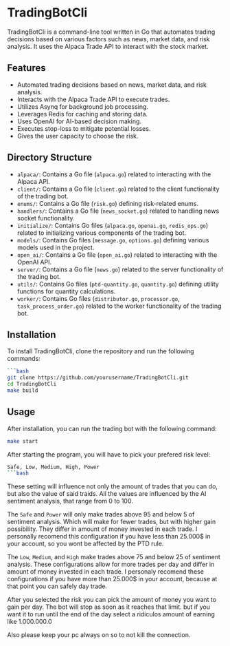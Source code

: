 # TradingBotCli

TradingBotCli is a command-line tool written in Go that automates trading decisions based on various factors such as news, market data, and risk analysis. It uses the Alpaca Trade API to interact with the stock market.

## Features

- Automated trading decisions based on news, market data, and risk analysis.
- Interacts with the Alpaca Trade API to execute trades.
- Utilizes Asynq for background job processing.
- Leverages Redis for caching and storing data.
- Uses OpenAI for AI-based decision making.
- Executes stop-loss to mitigate potential losses.
- Gives the user capacity to choose the risk.

## Directory Structure

- `alpaca/`: Contains a Go file (`alpaca.go`) related to interacting with the Alpaca API.
- `client/`: Contains a Go file (`client.go`) related to the client functionality of the trading bot.
- `enums/`: Contains a Go file (`risk.go`) defining risk-related enums.
- `handlers/`: Contains a Go file (`news_socket.go`) related to handling news socket functionality.
- `initialize/`: Contains Go files (`alpaca.go`, `openai.go`, `redis_ops.go`) related to initializing various components of the trading bot.
- `models/`: Contains Go files (`message.go`, `options.go`) defining various models used in the project.
- `open_ai/`: Contains a Go file (`open_ai.go`) related to interacting with the OpenAI API.
- `server/`: Contains a Go file (`news.go`) related to the server functionality of the trading bot.
- `utils/`: Contains Go files (`ptd-quantity.go`, `quantity.go`) defining utility functions for quantity calculations.
- `worker/`: Contains Go files (`distributor.go`, `processor.go`, `task_process_order.go`) related to the worker functionality of the trading bot.

## Installation

To install TradingBotCli, clone the repository and run the following commands:

```bash git clone https://github.com/yourusername/TradingBotCli.git
```bash
git clone https://github.com/yourusername/TradingBotCli.git
cd TradingBotCli
make build
```


## Usage

After installation, you can run the trading bot with the following command:

```bash
make start
```

After starting the program, you will have to pick your prefered risk level:
```bash
Safe, Low, Medium, High, Power
```bash
```
These setting will influence not only the amount of trades that you can do, but also the
value of said traids. All the values are influenced by the AI sentiment analysis, that range
from 0 to 100.

The `Safe` and `Power` will only make trades above 95 and below 5 of sentiment analysis. 
Which will make for fewer trades, but with higher gain possibility.
They differ in amount of money invested in each trade.
I personally recomend this configuration if you have less than 25.000$ in your account, so you wont be affected 
by the PTD rule.

The `Low`, `Medium`, and `High` make trades above 75 and below 25 of sentiment analysis.
These configurations allow for more trades per day and differ in amount of money invested in each 
trade.
I personaly recomend these configurations if you have more than 25.000$ in your account, because at that point you can safely day trade.

After you selected the risk you can pick the amount of money you want to gain per day. The bot will stop 
as soon as it reaches that limit. but if you want it to run until the end of the day select a ridiculos amount
of earning like 1.000.000.0

Also please keep your pc always on so to not kill the connection.
